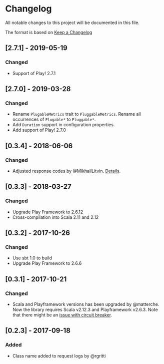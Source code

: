 # Changelog
All notable changes to this project will be documented in this file.

The format is based on [Keep a Changelog](http://keepachangelog.com/en/1.0.0/)

## [2.7.1] - 2019-05-19
### Changed
- Support of Play! 2.7.1

## [2.7.0] - 2019-03-28
### Changed
- Rename `PlugableMetrics` trait to `PluggableMetrics`. Rename all occurrences of `Plugable*` to `Pluggable*`.
- Add `Duration` support in configuration properties.
- Add support of Play! 2.7.0

## [0.3.4] - 2018-06-06
### Changed
- Adjusted response codes by @MikhailLitvin. [Details](https://github.com/zalando-stups/play-zhewbacca/issues/53).

## [0.3.3] - 2018-03-27
### Changed
- Upgrade Play Framework to 2.6.12
- Cross-compilation into Scala 2.11 and 2.12

## [0.3.2] - 2017-10-26
### Changed
- Use sbt 1.0 to build
- Upgrade Play Framework to 2.6.6

## [0.3.1] - 2017-10-21
### Changed
- Scala and Playframework versions has been upgraded by @matterche. Now the library requires Scala v2.12.3 and Playframework v2.6.3. Note that there might be an [issue with circuit breaker](https://github.com/zalando-incubator/play-zhewbacca/issues/43).

## [0.2.3] - 2017-09-18
### Added
- Class name added to request logs by @rgritti

